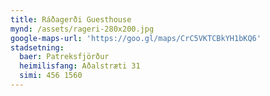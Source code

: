 ```yaml
---
title: Ráðagerði Guesthouse
mynd: /assets/rageri-280x200.jpg
google-maps-url: 'https://goo.gl/maps/CrC5VKTCBkYH1bKQ6'
stadsetning:
  baer: Patreksfjörður
  heimilisfang: Aðalstræti 31
  simi: 456 1560
---
```



